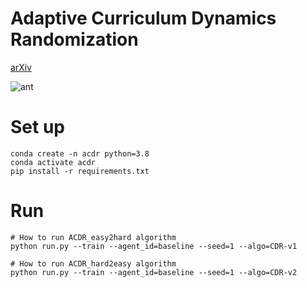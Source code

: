 # Adaptive Curriculum Dynamics Randomization
[arXiv](https://arxiv.org/abs/2111.10005)

![ant](docs/ant.png)

# Set up
```
conda create -n acdr python=3.8
conda activate acdr
pip install -r requirements.txt
```

# Run
```
# How to run ACDR_easy2hard algorithm
python run.py --train --agent_id=baseline --seed=1 --algo=CDR-v1

# How to run ACDR_hard2easy algorithm
python run.py --train --agent_id=baseline --seed=1 --algo=CDR-v2
```
